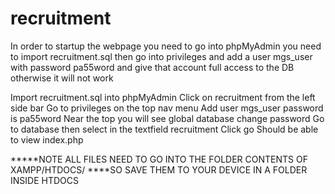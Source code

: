 # recruitment
In order to startup the webpage you need to go into phpMyAdmin you need to import recruitment.sql then go into privileges and add a user mgs_user with password pa55word and 
give that account full access to the DB otherwise it will not work

Import recruitment.sql into phpMyAdmin
Click on recruitment from the left side bar
Go to privileges on the top nav menu
Add user mgs_user
password is pa55word
Near the top you will see global database change password
Go to database then select in the textfield recruitment
Click go
Should be able to view index.php

*****NOTE ALL FILES NEED TO GO INTO THE FOLDER CONTENTS OF XAMPP/HTDOCS/
****SO SAVE THEM TO YOUR DEVICE IN A FOLDER INSIDE HTDOCS
